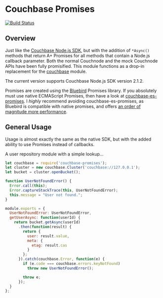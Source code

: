 # Couchbase Promises

[![Build Status](https://secure.travis-ci.org/dsfields/couchbase-promises.svg)](https://travis-ci.org/dsfields/couchbase-promises)

## Overview
Just like the [Couchbase Node.js SDK](http://developer.couchbase.com/documentation/server/4.0/sdks/node-2.0/introduction.html), but with the addition of `*Async()` methods that return A+ Promises for all methods that contain a Node.js callback parameter.  Both the normal Couchnode and the mock Couchnode APIs have been fully promisified.  This module functions as a drop-in replacement for the [couchbase](https://www.npmjs.com/package/couchbase) module.

The current version supports Couchbase Node.js SDK version 2.1.2.

Promises are created using the [Bluebird](http://bluebirdjs.com/docs/getting-started.html) Promises library.  If you absolutely must use native ECMAScript Promises, then have a look at [couchbase-es-promises](https://www.npmjs.com/package/couchbase-promises).  I _highly_ recommend avoiding couchbase-es-promises, as Bluebird is compatible with native promises, and offers [an order of magnitude more performance](https://github.com/petkaantonov/bluebird/tree/master/benchmark).

## General Usage
Usage is almost exactly the same as the native SDK, but with the added ability to use Promises instead of callbacks.

A user repository module with a simple lookup...

```js
let couchbase = require('couchbase-promises');
let cluster = new couchbase.Cluster('couchbase://127.0.0.1');
let bucket = cluster.openBucket();

function UserNotFoundError() {
  Error.call(this);
  Error.captureStackTrace(this, UserNotFoundError);
  this.message = "User not found.";
}

module.exports = {
  UserNotFoundError: UserNotFoundError,
  getUserAsync: function(userId) {
    return bucket.getAsync(userId)
      .then(function(result) {
        return {
          user: result.value,
          meta: {
            etag: result.cas
          }
        };
      }).catch(couchbase.Error, function(e) {
        if (e.code === couchbase.errors.keyNotFound)
          throw new UserNotFoundError();

        throw e;
      });
  }
};
```
